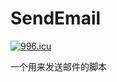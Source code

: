# SendEmail

<a href="https://996.icu"><img src="https://img.shields.io/badge/link-996.icu-red.svg" alt="996.icu" /></a>

一个用来发送邮件的脚本
